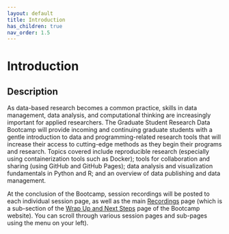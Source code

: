 ```yaml
---
layout: default
title: Introduction
has_children: true
nav_order: 1.5
---
```


# Introduction

## Description

As data-based research becomes a common practice, skills in data management, data analysis, and computational thinking are increasingly important for applied researchers. The Graduate Student Research Data Bootcamp will provide incoming and continuing graduate students with a gentle introduction to data and programming-related research tools that will increase their access to cutting-edge methods as they begin their programs and research. Topics covered include reproducible research (especially using containerization tools such as Docker); tools for collaboration and sharing  (using GitHub and GitHub Pages); data analysis and visualization fundamentals in Python and R; and an overview of data publishing and data management.

At the conclusion of the Bootcamp, session recordings will be posted to each individual session page, as well as the main [Recordings](wrap-up/recordings.html) page (which is a sub-section of the [Wrap Up and Next Steps](wrap-up.html) page of the Bootcamp website). You can scroll through various session pages and sub-pages using the menu on your left). 


